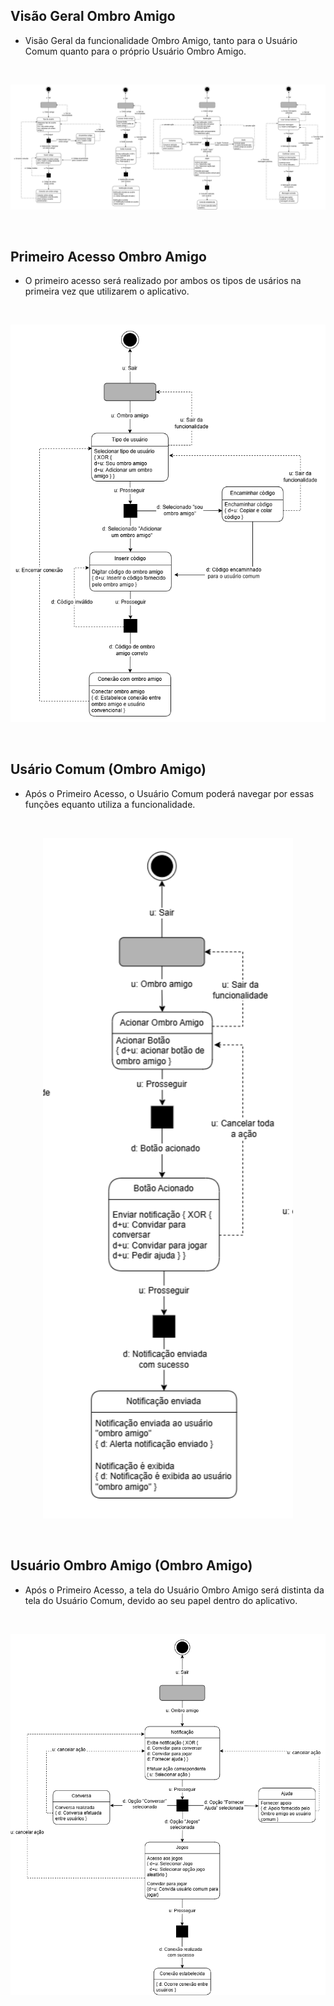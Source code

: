 ## Visão Geral Ombro Amigo
- Visão Geral da funcionalidade Ombro Amigo, tanto para o Usuário Comum quanto para o próprio Usuário Ombro Amigo.
<br>
<p align="center"> <img src="https://github.com/ailinha01/IHC-TRABALHO/blob/4f38bee6064023789184688d7bb4ad366f36eb19/docs/Imagens/Imagens_MoLIC/diagramaMOLIC_ombroAmigo.drawio.png" alt="" width="1000" /></p>
<br>

## Primeiro Acesso Ombro Amigo
- O primeiro acesso será realizado por ambos os tipos de usários na primeira vez que utilizarem o aplicativo.
<br>
<p align="center"> <img src="https://github.com/ailinha01/IHC-TRABALHO/blob/4f38bee6064023789184688d7bb4ad366f36eb19/docs/Imagens/Imagens_MoLIC/diagramaMOLIC_OA_primeiro_acesso.drawio.png" alt="" width="700" /></p>
<br>

## Usário Comum (Ombro Amigo)
- Após o Primeiro Acesso, o Usuário Comum poderá navegar por essas funções equanto utiliza a funcionalidade.
<br>
<p align="center"> <img src="https://github.com/ailinha01/IHC-TRABALHO/blob/4f38bee6064023789184688d7bb4ad366f36eb19/docs/Imagens/Imagens_MoLIC/diagramaMOLIC_OB_Rafaela.drawio.png" alt="" width="400" /></p>
<br>

## Usuário Ombro Amigo (Ombro Amigo)
- Após o Primeiro Acesso, a tela do Usuário Ombro Amigo será distinta da tela do Usuário Comum, devido ao seu papel dentro do aplicativo.
<br>
<p align="center"> <img src="https://github.com/ailinha01/IHC-TRABALHO/blob/4f38bee6064023789184688d7bb4ad366f36eb19/docs/Imagens/Imagens_MoLIC/diagramaMOLIC_OB_AnaClara.drawio.png" alt="" width="700" /></p>
<br>
